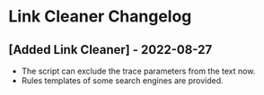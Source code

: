 # Link Cleaner Changelog

## [Added Link Cleaner] - 2022-08-27

- The script can exclude the trace parameters from the text now.
- Rules templates of some search engines are provided.
